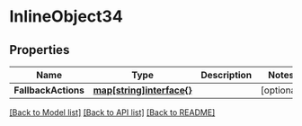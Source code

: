 # InlineObject34

## Properties

Name | Type | Description | Notes
------------ | ------------- | ------------- | -------------
**FallbackActions** | [**map[string]interface{}**](.md) |  | [optional] 

[[Back to Model list]](../README.md#documentation-for-models) [[Back to API list]](../README.md#documentation-for-api-endpoints) [[Back to README]](../README.md)


